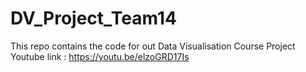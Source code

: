 # DV_Project_Team14
This repo contains the code for out Data Visualisation Course Project
Youtube link : https://youtu.be/elzoGRD17Is
